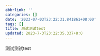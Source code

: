```yaml
---
abbrlink: ''
categories: []
date: '2023-07-03T23:22:31.841861+08:00'
tags: []
title: 测试测试test
updated: 2023-7-3T23:22:35.337+8:0
---
```

测试测试test
